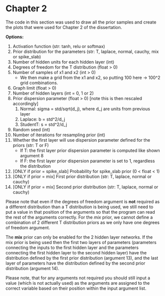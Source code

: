 # Chapter 2

The code in this section was used to draw all the prior samples and create the plots that were used for Chapter 2 of the dissertation.

**Options:**
  1.  Activation function (str: tanh, relu or softmax)
  2.  Prior distribution for the parameters (str: T, laplace, normal, cauchy, mix or spike_slab) 
  3.  Number of hidden units for each hidden layer (int)
  4.  Degrees of freedom for the T distribution (float > 0)
  5.  Number of samples of x1 and x2 (int > 0)
      * We then make a grid from the x1 and x2, so putting 100 here -> 100^2 grid combinations.
  6.  Graph limit (float > 0)
  7.  Number of hidden layers (int = 0, 1 or 2)            				     
  8.  Prior dispersion parameter (float > 0) [note this is then rescaled accordingly]
        1. Normal: sigma = std/sqrt(d_j), where d_j are units from previous layer
        2. Laplace: b = std^2/d_j
        3. StudentT: s = std^2/d_j
  9.  Random seed (int)
  10. Number of iterations for resampling prior (int)
  11. Whether the first layer will use dispersion parameter defined for the priors (str: T or F)
      * If T: the first layer prior dispersion parameter is computed like shown argument 8
      * If F: the first layer prior dispersion parameter is set to 1, regardless the distribution
  12. [ONLY if prior = spike_slab] Probability for spike_slab prior (0 < float < 1) 
  13. [ONLY if prior = mix]  First prior distribution (str: T, laplace, normal or cauchy)  
  14. [ONLY if prior = mix] Second prior distribution (str: T, laplace, normal or cauchy)
  
  
  Please note that even if the degrees of freedom argument is **not** required as a different distribution than a T distribution is being used, we still need to put a value in that position of the arguments so that the program can read the rest of the arguments correctly. For the *mix* prior, we cannot define a combination of 2 different T distribution priors as we only have one degrees of freedom argument. 
  
The **mix** prior can only be enabled for the 2 hidden layer networks. If the mix prior is being used then the first two layers of parameters (parameters connecting the inputs to the first hidden layer and the parameters connecting the first hidden layer to the second hidden layer) have the distribution defined by the first prior distribution (argument 13), and the last layer of parameters have the distribution defined by the second prior distribution (argument 14).

Please note, that for any arguments not required you should still input a value (which is not actually used) as the arguments are assigned to the correct variable based on their position within the input argument list.
  
  
